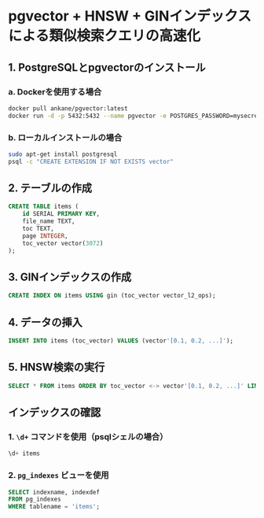 
# pgvector + HNSW + GINインデックスによる類似検索クエリの高速化

## 1. PostgreSQLとpgvectorのインストール

### a. Dockerを使用する場合

```bash
docker pull ankane/pgvector:latest
docker run -d -p 5432:5432 --name pgvector -e POSTGRES_PASSWORD=mysecretpassword ankane/pgvector:latest
```

### b. ローカルインストールの場合

```bash
sudo apt-get install postgresql
psql -c "CREATE EXTENSION IF NOT EXISTS vector"
```

## 2. テーブルの作成

```sql
CREATE TABLE items (
    id SERIAL PRIMARY KEY,
    file_name TEXT,
    toc TEXT,
    page INTEGER,
    toc_vector vector(3072)
);
```

## 3. GINインデックスの作成

```sql
CREATE INDEX ON items USING gin (toc_vector vector_l2_ops);
```

## 4. データの挿入

```sql
INSERT INTO items (toc_vector) VALUES (vector'[0.1, 0.2, ...]');
```

## 5. HNSW検索の実行

```sql
SELECT * FROM items ORDER BY toc_vector <-> vector'[0.1, 0.2, ...]' LIMIT 10;
```

## インデックスの確認

### 1. `\d+` コマンドを使用（psqlシェルの場合）

```sql
\d+ items
```

### 2. `pg_indexes` ビューを使用

```sql
SELECT indexname, indexdef
FROM pg_indexes
WHERE tablename = 'items';
```
